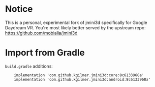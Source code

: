 
# Notice

This is a personal, experimental fork of jmini3d specifically for Google Daydream VR.  You're most likely better served by the upstream repo: https://github.com/mobialia/jmini3d

# Import from Gradle

`build.gradle` additions:
```
    implementation 'com.github.kgilmer.jmini3d:core:8c6133968a'
    implementation 'com.github.kgilmer.jmini3d:android:8c6133968a'
```